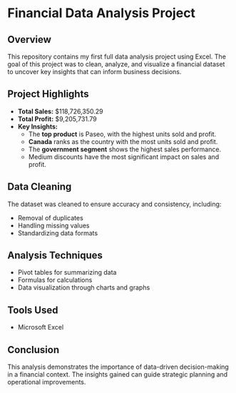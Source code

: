 # Financial Data Analysis Project

## Overview
This repository contains my first full data analysis project using Excel. The goal of this project was to clean, analyze, and visualize a financial dataset to uncover key insights that can inform business decisions.

## Project Highlights
- **Total Sales:** $118,726,350.29
- **Total Profit:** $9,205,731.79
- **Key Insights:**
  - The **top product** is Paseo, with the highest units sold and profit.
  - **Canada** ranks as the country with the most units sold and profit.
  - The **government segment** shows the highest sales performance.
  - Medium discounts have the most significant impact on sales and profit.
  
## Data Cleaning
The dataset was cleaned to ensure accuracy and consistency, including:
- Removal of duplicates
- Handling missing values
- Standardizing data formats

## Analysis Techniques
- Pivot tables for summarizing data
- Formulas for calculations
- Data visualization through charts and graphs

## Tools Used
- Microsoft Excel

## Conclusion
This analysis demonstrates the importance of data-driven decision-making in a financial context. The insights gained can guide strategic planning and operational improvements.
